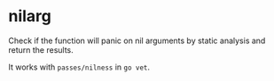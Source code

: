 # nilarg
Check if the function will panic on nil arguments by static analysis and return the results.

It works with `passes/nilness` in `go vet`.
